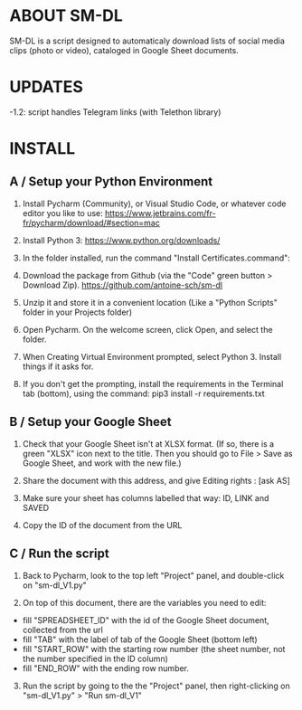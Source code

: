 # ABOUT SM-DL

SM-DL is a script designed to automaticaly download lists of social media clips (photo or video), cataloged in Google Sheet documents.

# UPDATES

-1.2: script handles Telegram links (with Telethon library)

# INSTALL

## A / Setup your Python Environment

1. Install Pycharm (Community), or Visual Studio Code, or whatever code editor you like to use:
https://www.jetbrains.com/fr-fr/pycharm/download/#section=mac

2. Install Python 3:
https://www.python.org/downloads/

3. In the folder installed, run the command "Install Certificates.command":

4. Download the package from Github (via the "Code" green button > Download Zip). 
https://github.com/antoine-sch/sm-dl

5. Unzip it and store it in a convenient location (Like a "Python Scripts" folder in your Projects folder)

6. Open Pycharm. On the welcome screen, click Open, and select the folder. 

7. When Creating Virtual Environment prompted, select Python 3. Install things if it asks for.

8. If you don't get the prompting, install the requirements in the Terminal tab (bottom), using the command: pip3 install -r requirements.txt


## B / Setup your Google Sheet

1. Check that your Google Sheet isn't at XLSX format. (If so, there is a green "XLSX" icon next to the title. Then you should go to File > Save as Google Sheet, and work with the new file.)

2. Share the document with this address, and give Editing rights : [ask AS]

3. Make sure your sheet has columns labelled that way: ID, LINK and SAVED 

4. Copy the ID of the document from the URL

## C / Run the script

1. Back to Pycharm, look to the top left "Project" panel, and double-click on "sm-dl_V1.py"

2. On top of this document, there are the variables you need to edit:
- fill "SPREADSHEET_ID" with the id of the Google Sheet document, collected from the url
- fill "TAB" with the label of tab of the Google Sheet (bottom left)
- fill "START_ROW" with the starting row number (the sheet number, not the number specified in the ID column)
- fill "END_ROW" with the ending row number.

3. Run the script by going to the the "Project" panel, then right-clicking on "sm-dl_V1.py" > "Run sm-dl_V1"  

